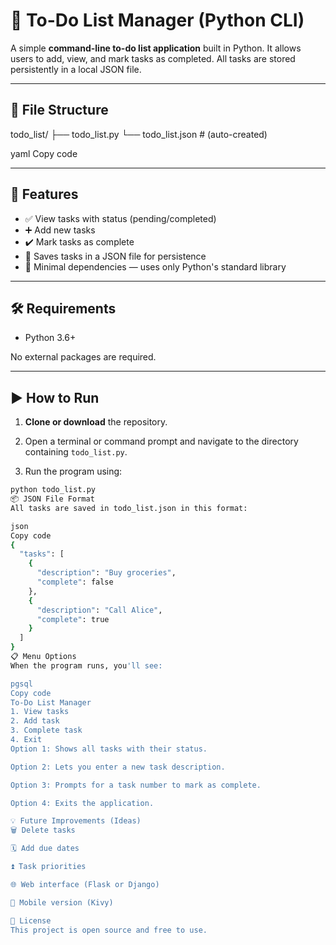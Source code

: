 # 📝 To-Do List Manager (Python CLI)

A simple **command-line to-do list application** built in Python. It allows users to add, view, and mark tasks as completed. All tasks are stored persistently in a local JSON file.

---

## 📁 File Structure

todo_list/
├── todo_list.py
└── todo_list.json # (auto-created)

yaml
Copy code

---

## 🚀 Features

- ✅ View tasks with status (pending/completed)
- ➕ Add new tasks
- ✔️ Mark tasks as complete
- 💾 Saves tasks in a JSON file for persistence
- 🧱 Minimal dependencies — uses only Python's standard library

---

## 🛠 Requirements

- Python 3.6+

No external packages are required.

---

## ▶️ How to Run

1. **Clone or download** the repository.

2. Open a terminal or command prompt and navigate to the directory containing `todo_list.py`.

3. Run the program using:

```bash
python todo_list.py
📦 JSON File Format
All tasks are saved in todo_list.json in this format:

json
Copy code
{
  "tasks": [
    {
      "description": "Buy groceries",
      "complete": false
    },
    {
      "description": "Call Alice",
      "complete": true
    }
  ]
}
📋 Menu Options
When the program runs, you'll see:

pgsql
Copy code
To-Do List Manager
1. View tasks
2. Add task
3. Complete task
4. Exit
Option 1: Shows all tasks with their status.

Option 2: Lets you enter a new task description.

Option 3: Prompts for a task number to mark as complete.

Option 4: Exits the application.

💡 Future Improvements (Ideas)
🗑 Delete tasks

🗓 Add due dates

⏫ Task priorities

🌐 Web interface (Flask or Django)

📱 Mobile version (Kivy)

📄 License
This project is open source and free to use.

